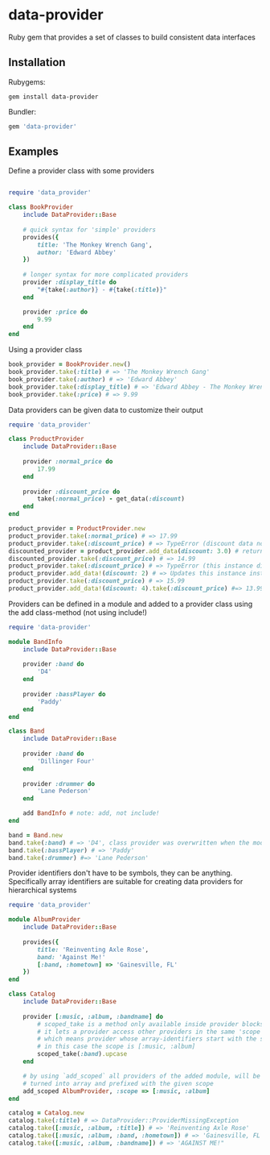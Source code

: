 # data-provider
Ruby gem that provides a set of classes to build consistent data interfaces

## Installation

Rubygems:
```
gem install data-provider
```

Bundler:
```ruby
gem 'data-provider'
```

## Examples

Define a provider class with some providers
```ruby

require 'data_provider'

class BookProvider
	include DataProvider::Base
	
	# quick syntax for 'simple' providers
	provides({
		title: 'The Monkey Wrench Gang',
		author: 'Edward Abbey'
	})
	
	# longer syntax for more complicated providers
	provider :display_title do
		"#{take(:author)} - #{take(:title)}"
	end

	provider :price do
		9.99
	end
end
```

Using a provider class
```ruby
book_provider = BookProvider.new()
book_provider.take(:title) # => 'The Monkey Wrench Gang'
book_provider.take(:author) # => 'Edward Abbey'
book_provider.take(:display_title) # => 'Edward Abbey - The Monkey Wrench Gang'
book_provider.take(:price) # => 9.99
```

Data providers can be given data to customize their output
```ruby
require 'data_provider'

class ProductProvider
	include DataProvider::Base
	
	provider :normal_price do
		17.99
	end
	
	provider :discount_price do
		take(:normal_price) - get_data(:discount)
	end
end

product_provider = ProductProvider.new
product_provider.take(:normal_price) # => 17.99
product_provider.take(:discount_price) # => TypeError (discount data not given,): nil can't be coerced into Float
discounted_provider = product_provider.add_data(discount: 3.0) # returns a new instance of the same provider class
discounted_provider.take(:discount_price) # => 14.99
product_provider.take(:discount_price) # => TypeError (this instance didn't get the new data)
product_provider.add_data!(discount: 2) # => Updates this instance instead of creating a new one
product_provider.take(:discount_price) # => 15.99
product_provider.add_data!(discount: 4).take(:discount_price) #=> 13.99
```

Providers can be defined in a module and added to a provider class using the add class-method (not using include!)
```ruby
require 'data-provider'

module BandInfo
	include DataProvider::Base
	
	provider :band do
		'D4'
	end
	
	provider :bassPlayer do
		'Paddy'
	end
end

class Band
	include DataProvider::Base
	
	provider :band do
		'Dillinger Four'
	end
	
	provider :drummer do
		'Lane Pederson'
	end

	add BandInfo # note: add, not include!
end

band = Band.new
band.take(:band) # => 'D4', class provider was overwritten when the module got added
band.take(:bassPlayer) # => 'Paddy'
band.take(:drummer) #=> 'Lane Pederson'
```

Provider identifiers don't have to be symbols, they can be anything. Specifically array identifiers are suitable for creating data providers for hierarchical systems
```ruby
require 'data_provider'

module AlbumProvider
	include DataProvider::Base
	
	provides({
		title: 'Reinventing Axle Rose',
		band: 'Against Me!'
		[:band, :hometown] => 'Gainesville, FL'
	})
end

class Catalog
	include DataProvider::Base
	
	provider [:music, :album, :bandname] do
		# scoped_take is a method only available inside provider blocks,
		# it lets a provider access other providers in the same 'scope',
		# which means provider whose array-identifiers start with the same values,
		# in this case the scope is [:music, :album]
		scoped_take(:band).upcase
	end

	# by using `add_scoped` all providers of the added module, will be
	# turned into array and prefixed with the given scope
	add_scoped AlbumProvider, :scope => [:music, :album]
end

catalog = Catalog.new
catalog.take(:title) # => DataProvider::ProviderMissingException
catalog.take([:music, :album, :title]) # => 'Reinventing Axle Rose'
catalog.take([:music, :album, :band, :hometown]) # => 'Gainesville, FL'
catalog.take([:music, :album, :bandname]) # => 'AGAINST ME!"
```



	